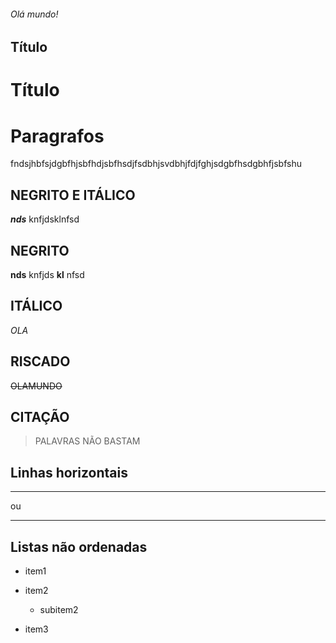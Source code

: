 ###### Olá mundo!

Título
-------

Título
=======

# Paragrafos

fndsjhbfsjdgbfhjsbfhdjsbfhsdjfsdbhjsvdbhjfdjfghjsdgbfhsdgbhfjsbfshu  

## NEGRITO E ITÁLICO
_**nds**_ knfjdsklnfsd

## NEGRITO
**nds** knfjds __kl__ nfsd

## ITÁLICO
_OLA_

## RISCADO
~~OLAMUNDO~~


## CITAÇÃO
> PALAVRAS NÃO BASTAM

## Linhas horizontais
***
ou

---


## Listas não ordenadas

* item1

* item2

    * subitem2
    
* item3

